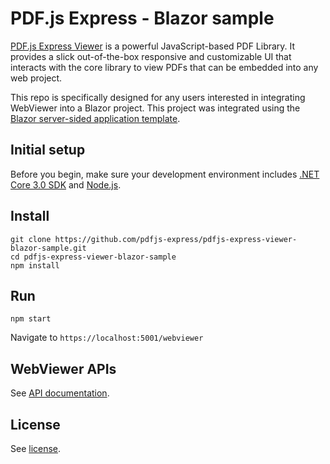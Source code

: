 # PDF.js Express - Blazor sample

[PDF.js Express Viewer](https://pdfjs.express/) is a powerful JavaScript-based PDF Library. It provides a slick out-of-the-box responsive and customizable UI that interacts with the core library to view PDFs that can be embedded into any web project.


This repo is specifically designed for any users interested in integrating WebViewer into a Blazor project. This project was integrated using the [Blazor server-sided application template](https://docs.microsoft.com/en-us/aspnet/core/blazor/get-started?view=aspnetcore-3.0&tabs=visual-studio).

## Initial setup

Before you begin, make sure your development environment includes [.NET Core 3.0 SDK](https://dotnet.microsoft.com/download/dotnet-core/3.0) and [Node.js](https://nodejs.org/en/).

## Install

```
git clone https://github.com/pdfjs-express/pdfjs-express-viewer-blazor-sample.git
cd pdfjs-express-viewer-blazor-sample
npm install
```

## Run

```
npm start
```

Navigate to `https://localhost:5001/webviewer`

## WebViewer APIs

See [API documentation](https://pdfjs.express/documentation).

## License

See [license](./LICENSE).
